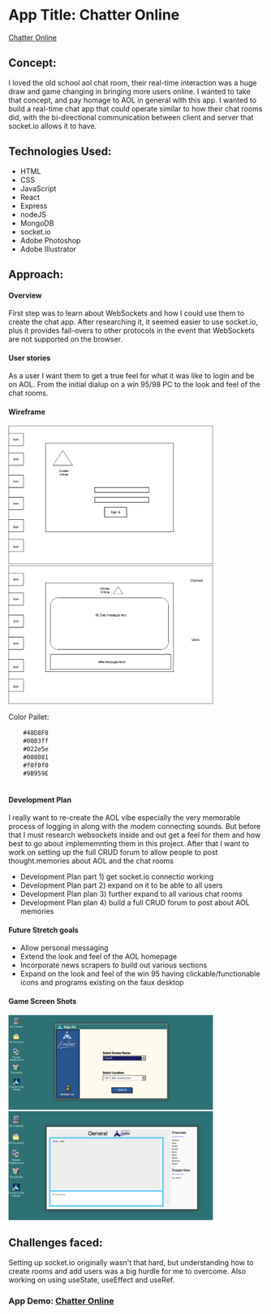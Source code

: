 # App Title: Chatter Online

[Chatter Online](http://chatteronline-km.herokuapp.com/)

## Concept:

I loved the old school aol chat room, their real-time interaction was a huge draw and game changing in bringing more users online.  I wanted to take that concept, and pay homage to AOL in general with this app.  I wanted to build a real-time chat app that could operate similar to how their chat rooms did, with the bi-directional communication between client and server that socket.io allows it to have.

## Technologies Used:

* HTML
* CSS
* JavaScript 
* React
* Express
* nodeJS
* MongoDB
* socket.io
* Adobe Photoshop
* Adobe Illustrator


## Approach:

#### Overview
First step was to learn about WebSockets and how I could use them to create the chat app.  After researching it, it seemed easier to use socket.io, plus it provides fail-overs to other protocols in the event that WebSockets are not supported on the browser.  


#### User stories

As a user I want them to get a true feel for what it was like to login and be on AOL.  From the initial dialup on a win 95/98 PC to the look and feel of the chat rooms.

#### Wireframe

<img src="public/img/wireFrameLoginPage.png" width="80%" >
<img src="public/img/wireFrameChatPage.png" width="80%" >

Color Pallet:

```
    #48D8F8
    #0083ff
    #022e5e
    #008081
    #f0f0f0
    #9B959E
    
```

#### Development Plan 

I really want to re-create the AOL vibe especially the very memorable process of logging in along with the modem connecting sounds.  But before that I must research websockets inside and out get a feel for them and how best to go about implememnting them in this project.  After that I want to work on setting up the full CRUD forum to allow people to post thought.memories about AOL and the chat rooms

* Development Plan part 1)  get socket.io connectio working
* Development Plan part 2)  expand on it to be able to all users
* Development Plan plan 3)  further expand to all various chat rooms 
* Development Plan plan 4)  build a full CRUD forum to post about AOL memories

#### Future Stretch goals

* Allow personal messaging
* Extend the look and feel of the AOL homepage
* Incorporate news scrapers to build out various sections
* Expand on the look and feel of the win 95 having clickable/functionable icons and programs existing on the faux desktop
####  Game Screen Shots

<img src="public/img/Screen Shot 2021-02-19 at 8.11.26 PM.png" width="80%" >
<img src="public/img/Screen Shot 2021-02-19 at 8.17.40 PM.png" width="80%" >

## Challenges faced:

Setting up socket.io originally wasn't that hard, but understanding how to create rooms and add users was a big hurdle for me to overcome.   Also working on using useState, useEffect and useRef.   



### App Demo:  [Chatter Online](http://chatteronline-km.herokuapp.com/)
